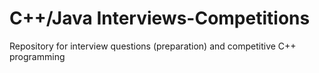 # C++/Java Interviews-Competitions

Repository for interview questions (preparation) and competitive C++ programming
